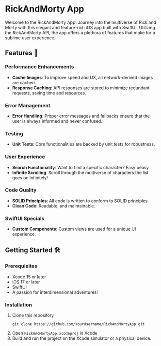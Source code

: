 # RickAndMorty App

Welcome to the RickAndMorty App! Journey into the multiverse of Rick and Morty with this elegant and feature-rich iOS app built with SwiftUI. Utilizing the RickAndMorty API, the app offers a plethora of features that make for a sublime user experience.

## Features 🚀

### Performance Enhancements
- **Cache Images**: To improve speed and UX, all network-derived images are cached.
- **Response Caching**: API responses are stored to minimize redundant requests, saving time and resources.

### Error Management
- **Error Handling**: Proper error messages and fallbacks ensure that the user is always informed and never confused.

### Testing
- **Unit Tests**: Core functionalities are backed by unit tests for robustness.

### User Experience
- **Search Functionality**: Want to find a specific character? Easy peasy.
- **Infinite Scrolling**: Scroll through the multiverse of characters the list goes on infinitely!

### Code Quality
- **SOLID Principles**: All code is written to conform to SOLID principles.
- **Clean Code**: Readable, and maintainable.

### SwiftUI Specials
- **Custom Components**: Custom views are used for a unique UI experience.
  
## Getting Started 🛠

### Prerequisites
- Xcode 15 or later
- iOS 17 or later
- SwiftUI
- A passion for interdimensional adventures!

### Installation
1. Clone this repository
   ```
   git clone https://github.com/YourUsername/RickAndMortyApp.git
   ```
2. Open `RickAndMortyApp.xcodeproj` in Xcode
3. Build and run the project on the Xcode simulator or a physical device.
